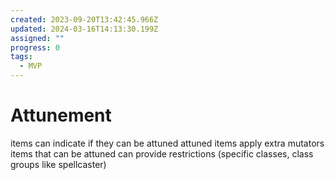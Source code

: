 ```yaml
---
created: 2023-09-20T13:42:45.966Z
updated: 2024-03-16T14:13:30.199Z
assigned: ""
progress: 0
tags:
  - MVP
---
```


# Attunement

items can indicate if they can be attuned
attuned items apply extra mutators
items that can be attuned can provide restrictions (specific classes, class groups like spellcaster)
